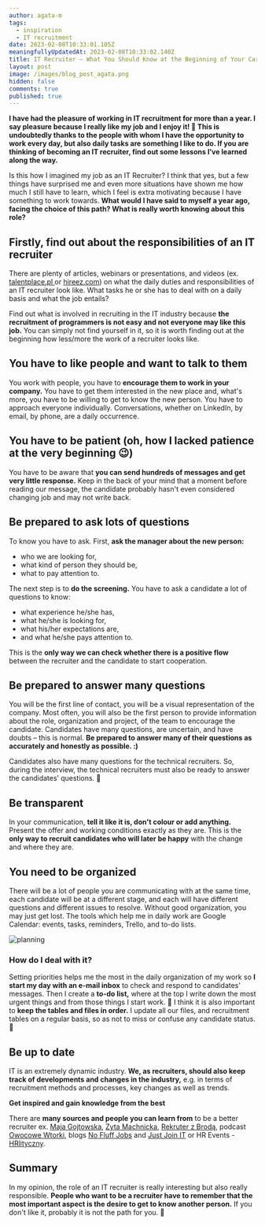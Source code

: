 ```yaml
---
author: agata-m
tags:
  - inspiration
  - IT recruitment
date: 2023-02-08T10:33:01.105Z
meaningfullyUpdatedAt: 2023-02-08T10:33:02.140Z
title: IT Recruiter – What You Should Know at the Beginning of Your Career
layout: post
image: /images/blog_post_agata.png
hidden: false
comments: true
published: true
---
```

**I have had the pleasure of working in IT recruitment for more than a year. I say pleasure because I really like my job and I enjoy it! 🙂 This is undoubtedly thanks to the people with whom I have the opportunity to work every day, but also daily tasks are something I like to do. If you are thinking of becoming an IT recruiter, find out some lessons I’ve learned along the way.**

Is this how I imagined my job as an IT Recruiter? I think that yes, but a few things have surprised me and even more situations have shown me how much I still have to learn, which I feel is extra motivating because I have something to work towards. **What would I have said to myself a year ago, facing the choice of this path? What is really worth knowing about this role?**

## Firstly, find out about the responsibilities of an IT recruiter 

There are plenty of articles, webinars or presentations, and videos (ex. [talentplace.pl ](https://talentplace.pl/blog/dla-pracodawcow/rekrutacja-headhunting-sourcing-talent-acquisition-czym-sie-roznia/)or [hireez.com](https://hireez.com/blog/different-between-sourcing-vs-recruiting/)) on what the daily duties and responsibilities of an IT recruiter look like. What tasks he or she has to deal with on a daily basis and what the job entails? 

Find out what is involved in recruiting in the IT industry because **the recruitment of programmers is not easy and not everyone may like this job.** You can simply not find yourself in it, so it is worth finding out at the beginning how less/more the work of a recruiter looks like.

## You have to like people and want to talk to them

You work with people, you have to **encourage them to work in your company.** You have to get them interested in the new place and, what's more, you have to be willing to get to know the new person. You have to approach everyone individually. Conversations, whether on LinkedIn, by email, by phone, are a daily occurrence. 

## You have to be patient (oh, how I lacked patience at the very beginning 😉)

You have to be aware that **you can send hundreds of messages and get very little response.** Keep in the back of your mind that a moment before reading our message, the candidate probably hasn't even considered changing job and may not write back.

<GiphyEmbed url='https://giphy.com/gifs/moodman-waiting-im-still-QhjR3MG9ZFfjB6BtIZ' />

## Be prepared to ask lots of questions

To know you have to ask. First, **ask the manager about the new person:**

* who we are looking for, 
* what kind of person they should be, 
* what to pay attention to. 

The next step is to **do the screening.** You have to ask a candidate a lot of questions to know:

* what experience he/she has, 
* what he/she is looking for, 
* what his/her expectations are, 
* and what he/she pays attention to. 

This is the **only way we can check whether there is a positive flow** between the recruiter and the candidate to start cooperation. 

<GiphyEmbed url='https://giphy.com/gifs/eternalfamilytv-dan-streit-cole-kush-grin-machine-QTi3IgeC2cO3KdYy1q' />

## Be prepared to answer many questions

You will be the first line of contact, you will be a visual representation of the company. Most often, you will also be the first person to provide information about the role, organization and project, of the team to encourage the candidate. Candidates have many questions, are uncertain, and have doubts – this is normal. **Be prepared to answer many of their questions as accurately and honestly as possible. :)**

Candidates also have many questions for the technical recruiters. So, during the interview, the technical recruiters must also be ready to answer the candidates’ questions. 🙂

## Be transparent

In your communication, **tell it like it is, don't colour or add anything.** Present the offer and working conditions exactly as they are. This is the **only way to recruit candidates who will later be happy** with the change and where they are.

## You need to be organized

There will be a lot of people you are communicating with at the same time, each candidate will be at a different stage, and each will have different questions and different issues to resolve. Without good organization, you may just get lost. The tools which help me in daily work are Google Calendar: events, tasks, reminders, Trello, and to-do lists. 

<div class="image"><img src="/images/plan.jpg" alt="planning" title="undefined"  /> </div>

### How do I deal with it?

Setting priorities helps me the most in the daily organization of my work so **I start my day with an e-mail inbox** to check and respond to candidates' messages. Then I create a **to-do list,** where at the top I write down the most urgent things and from those things I start work. 🙂 I think it is also important to **keep the tables and files in order.** I update all our files, and recruitment tables on a regular basis, so as not to miss or confuse any candidate status. 🙂

## Be up to date

IT is an extremely dynamic industry. **We, as recruiters, should also keep track of developments and changes in the industry,** e.g. in terms of recruitment methods and processes, key changes as well as trends.

**Get inspired and gain knowledge from the best**

There are **many sources and people you can learn from** to be a better recruiter ex. [Maja Gojtowska](https://www.linkedin.com/in/majagojtowska/), [Zyta Machnicka](https://www.linkedin.com/in/zytamachnicka/), [Rekruter z Brodą](https://www.linkedin.com/in/rekruterzbroda/), podcast [Owocowe Wtorki](https://www.youtube.com/@OwocoweWtorki), blogs [No Fluff Jobs](https://nofluffjobs.com/blog/) and [Just Join IT](https://geek.justjoin.it/) or HR Events - [HRlityczny](https://hrlityczny.pl/eventy-hr/).

## Summary

In my opinion, the role of an IT recruiter is really interesting but also really responsible. **People who want to be a recruiter have to remember that the most important aspect is the desire to get to know another person.** If you don't like it, probably it is not the path for you. 🙂